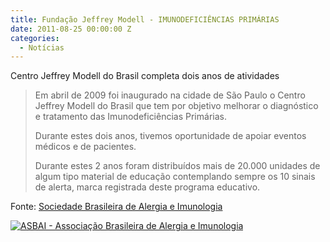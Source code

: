 ```yaml
---
title: Fundação Jeffrey Modell - IMUNODEFICIÊNCIAS PRIMÁRIAS
date: 2011-08-25 00:00:00 Z
categories:
  - Notícias
---
```


Centro Jeffrey Modell do Brasil completa dois anos de atividades

> Em abril de 2009 foi inaugurado na cidade de São Paulo o Centro Jeffrey Modell do Brasil que tem por objetivo melhorar o diagnóstico e tratamento das Imunodeficiências Primárias.
> 
> Durante estes dois anos, tivemos oportunidade de apoiar eventos médicos e de pacientes.
> 
> Durante estes 2 anos foram distribuídos mais de 20.000 unidades de algum tipo material de educação contemplando sempre os 10 sinais de alerta, marca registrada deste programa educativo.

<div class="wrapper" data-grid="center">
    <p>Fonte: <a href="http://www.asbai.org.br/secao.asp?id=481&amp;s=51">Sociedade Brasileira de Alergia e Imunologia</a></p>
    <a href="http://www.asbai.org.br/secao.asp?id=481&amp;s=51"><img src="http://www.asbai.org.br/Imagens/logo-asbai-new.jpeg" alt="ASBAI - Associação Brasileira de Alergia e Imunologia"></a>
</div>